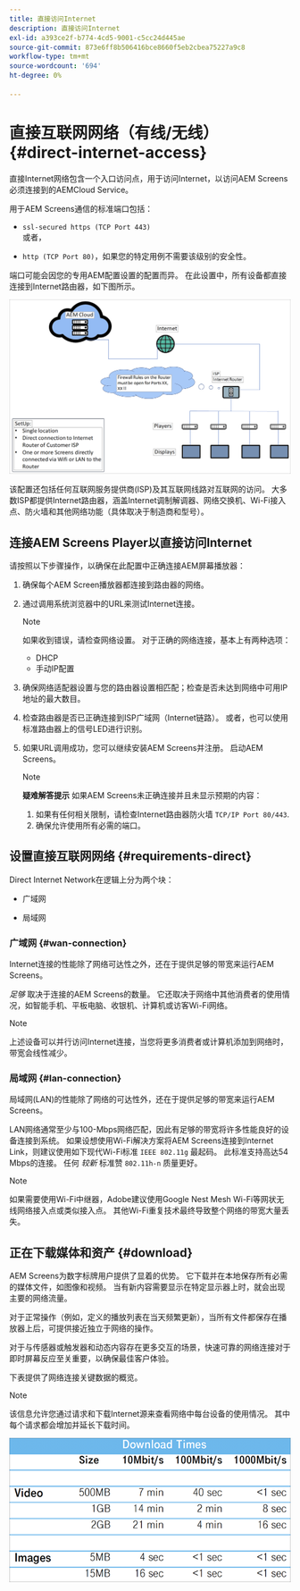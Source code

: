 ```yaml
---
title: 直接访问Internet
description: 直接访问Internet
exl-id: a393ce2f-b774-4cd5-9001-c5cc24d445ae
source-git-commit: 873e6ff8b506416bce8660f5eb2cbea75227a9c8
workflow-type: tm+mt
source-wordcount: '694'
ht-degree: 0%

---
```


# 直接互联网网络（有线/无线） {#direct-internet-access}

直接Internet网络包含一个入口访问点，用于访问Internet，以访问AEM Screens必须连接到的AEMCloud Service。

用于AEM Screens通信的标准端口包括：

* `ssl-secured https (TCP Port 443)`
  <br>或者，</br>

* `http (TCP Port 80)`，如果您的特定用例不需要该级别的安全性。

端口可能会因您的专用AEM配置设置的配置而异。 在此设置中，所有设备都直接连接到Internet路由器，如下图所示。

![](/help/assets/direct-access-2.png)

该配置还包括任何互联网服务提供商(ISP)及其互联网线路对互联网的访问。 大多数ISP都提供Internet路由器，涵盖Internet调制解调器、网络交换机、Wi-Fi接入点、防火墙和其他网络功能（具体取决于制造商和型号）。

## 连接AEM Screens Player以直接访问Internet

请按照以下步骤操作，以确保在此配置中正确连接AEM屏幕播放器：

1. 确保每个AEM Screen播放器都连接到路由器的网络。
1. 通过调用系统浏览器中的URL来测试Internet连接。

   >[!NOTE]
   >如果收到错误，请检查网络设置。 对于正确的网络连接，基本上有两种选项：
   >* DHCP
   >* 手动IP配置

1. 确保网络适配器设置与您的路由器设置相匹配；检查是否未达到网络中可用IP地址的最大数目。
1. 检查路由器是否已正确连接到ISP广域网（Internet链路）。 或者，也可以使用标准路由器上的信号LED进行识别。
1. 如果URL调用成功，您可以继续安装AEM Screens并注册。 启动AEM Screens。

   >[!NOTE]
   >**疑难解答提示**
   >如果AEM Screens未正确连接并且未显示预期的内容：
   >
   >1. 如果有任何相关限制，请检查Internet路由器防火墙 `TCP/IP Port 80/443`.
   >1. 确保允许使用所有必需的端口。

## 设置直接互联网网络 {#requirements-direct}

Direct Internet Network在逻辑上分为两个块：

* 广域网

* 局域网

### 广域网 {#wan-connection}

Internet连接的性能除了网络可达性之外，还在于提供足够的带宽来运行AEM Screens。

*足够* 取决于连接的AEM Screens的数量。 它还取决于网络中其他消费者的使用情况，如智能手机、平板电脑、收银机、计算机或访客Wi-Fi网络。

>[!NOTE]
>
>上述设备可以并行访问Internet连接，当您将更多消费者或计算机添加到网络时，带宽会线性减少。

### 局域网 {#lan-connection}

局域网(LAN)的性能除了网络的可达性外，还在于提供足够的带宽来运行AEM Screens。

LAN网络通常至少与100-Mbps网络匹配，因此有足够的带宽将许多性能良好的设备连接到系统。
如果设想使用Wi-Fi解决方案将AEM Screens连接到Internet Link，则建议使用如下现代Wi-Fi标准 `IEEE 802.11g` 最起码。 此标准支持高达54 Mbps的连接。 任何 *较新* 标准赞 `802.11h-n` 质量更好。

>[!NOTE]
>
>如果需要使用Wi-Fi中继器，Adobe建议使用Google Nest Mesh Wi-Fi等网状无线网络接入点或类似接入点。 其他Wi-Fi重复技术最终导致整个网络的带宽大量丢失。

## 正在下载媒体和资产 {#download}

AEM Screens为数字标牌用户提供了显着的优势。 它下载并在本地保存所有必需的媒体文件，如图像和视频。 当有新内容需要显示在特定显示器上时，就会出现主要的网络流量。

对于正常操作（例如，定义的播放列表在当天频繁更新），当所有文件都保存在播放器上后，可提供接近独立于网络的操作。

对于与传感器或触发器和动态内容存在更多交互的场景，快速可靠的网络连接对于即时屏幕反应至关重要，以确保最佳客户体验。

下表提供了网络连接关键数据的概览。

>[!NOTE]
>
>该信息允许您通过请求和下载Internet源来查看网络中每台设备的使用情况。 其中每个请求都会增加并延长下载时间。

![](/help/assets/download-times-direct.png)
